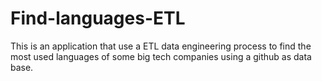 # Find-languages-ETL
This is an application that use a ETL data engineering process to find the most used languages of some big tech companies using a github as data base. 
